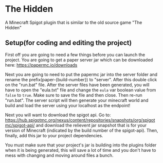 # The Hidden
A Minecraft Spigot plugin that is similar to the old source game "The Hidden"

## Setup(for coding and editing the project)

First off you are going to need a few things before you can launch the project. You are going to get a paper server jar which can be downloaded here: https://papermc.io/downloads

Next you are going to need to put the papermc jar into the server folder and rename the prefix(paper-{build-number}) to "server". After this double click on the "run.bat" file. After the server files have been generated, you will have to open the "eula.txt" file and change the `eula` var boolean value from `false` to `true`. Make sure to save the file and then close. Then re-run "run.bat". The server script will then generate your minecraft world and build and load the server using your localhost as the endpoint!

Next you will want to download the spigot api. Go to: https://hub.spigotmc.org/nexus/content/repositories/snapshots/org/spigotmc/spigot-api/ and download the relievent jar snapshot that is for your version of Minecraft (indicated by the build number of the spigot-api). Then, finally, add this jar to your project dependencies. 

You must make sure that your project's jar is building into the plugins folder when it is being generated, this will save a lot of time and you don't have to mess with changing and moving around files a bunch. 
